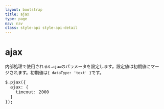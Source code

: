 ```yaml
---
layout: bootstrap
title: ajax
type: page
nav: nav
class: style-api style-api-detail
---
```


# ajax
内部処理で使用される`$.ajax`のパラメータを設定します。設定値は初期値にマージされます。初期値は`{ dataType: 'text' }`です。

<pre class="sh brush: js;">
$.pjax({
  ajax: {
    timeout: 2000
  }
});
</pre>
